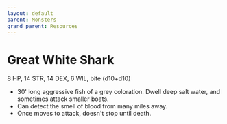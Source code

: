 ```yaml
---
layout: default
parent: Monsters
grand_parent: Resources
---
```


# Great White Shark

8 HP, 14 STR, 14 DEX, 6 WIL, bite (d10+d10)

- 30' long aggressive fish of a grey coloration. Dwell deep salt water, and sometimes attack smaller boats.
- Can detect the smell of blood from many miles away.
- Once moves to attack, doesn't stop until death.
